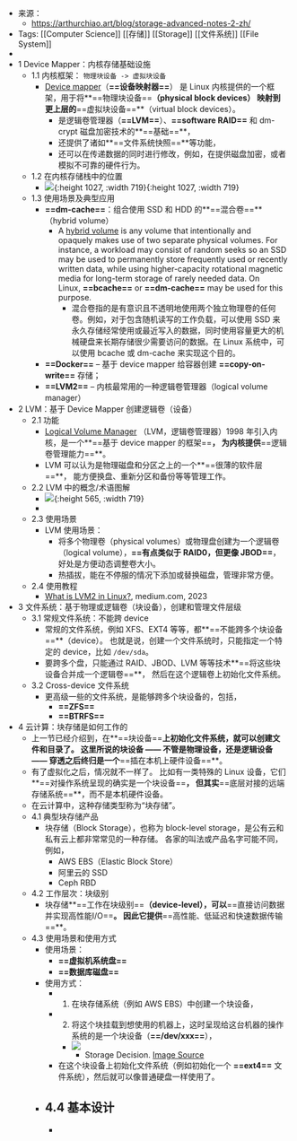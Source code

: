 - 来源：
	- https://arthurchiao.art/blog/storage-advanced-notes-2-zh/
- Tags: [[Computer Science]] [[存储]] [[Storage]] [[文件系统]] [[File System]]
-
- 1 Device Mapper：内核存储基础设施
	- 1.1 内核框架： `物理块设备 -> 虚拟块设备`
		- [Device mapper](https://en.wikipedia.org/wiki/Device_mapper)（**==设备映射器==**） 是 Linux 内核提供的一个框架，用于将**==物理块设备==**（physical block devices） 映射到更上层的**==虚拟块设备==**（virtual block devices）。
			- 是逻辑卷管理器（**==LVM==**）、**==software RAID==** 和 dm-crypt 磁盘加密技术的**==基础==**，
			- 还提供了诸如**==文件系统快照==**等功能，
			- 还可以在传递数据的同时进行修改，例如，在提供磁盘加密，或者模拟不可靠的硬件行为。
	- 1.2 在内核存储栈中的位置
		- ![](https://arthurchiao.art/assets/img/how-hdd-works/Linux-storage-stack-diagram_v6.9.png){:height 1027, :width 719}{:height 1027, :width 719}
	- 1.3 使用场景及典型应用
		- **==dm-cache==**：组合使用 SSD 和 HDD 的**==混合卷==**（hybrid volume）
			- A [hybrid volume](https://en.wikipedia.org/wiki/Logical_volume_management) is any volume that intentionally and opaquely makes use of two separate physical volumes. For instance, a workload may consist of random seeks so an SSD may be used to permanently store frequently used or recently written data, while using higher-capacity rotational magnetic media for long-term storage of rarely needed data. On Linux, **==bcache==** or **==dm-cache==** may be used for this purpose.
				- 混合卷指的是有意识且不透明地使用两个独立物理卷的任何卷。例如，对于包含随机读写的工作负载，可以使用 SSD 来永久存储经常使用或最近写入的数据，同时使用容量更大的机械硬盘来长期存储很少需要访问的数据。在 Linux 系统中，可以使用 bcache 或 dm-cache 来实现这个目的。
		- **==Docker==** – 基于 device mapper 给容器创建 **==copy-on-write==** 存储；
		- **==LVM2==** – 内核最常用的一种逻辑卷管理器（logical volume manager）
- 2 LVM：基于 Device Mapper 创建逻辑卷（设备）
	- 2.1 功能
		- [Logical Volume Manager](https://en.wikipedia.org/wiki/Logical_Volume_Manager_(Linux)) （LVM，逻辑卷管理器）1998 年引入内核，是一个**==基于 device mapper 的框架==**， 为内核提供**==逻辑卷管理能力==**。
		- LVM 可以认为是物理磁盘和分区之上的一个**==很薄的软件层==**， 能方便换盘、重新分区和备份等等管理工作。
	- 2.2 LVM 中的概念/术语图解
		- ![](https://arthurchiao.art/assets/img/storage-advanced-notes/lvm-concepts.png){:height 565, :width 719}
		-
	- 2.3 使用场景
		- LVM 使用场景：
			- 将多个物理卷（physical volumes）或物理盘创建为一个逻辑卷（logical volume），**==有点类似于 RAID0，但更像 JBOD==**，好处是方便动态调整卷大小。
			- 热插拔，能在不停服的情况下添加或替换磁盘，管理非常方便。
	- 2.4 使用教程
		- [What is LVM2 in Linux?](https://medium.com/@The_Anshuman/what-is-lvm2-in-linux-3d28b479e250), medium.com, 2023
- 3 文件系统：基于物理或逻辑卷（块设备），创建和管理文件层级
	- 3.1 常规文件系统：不能跨 device
		- 常规的文件系统，例如 XFS、EXT4 等等，都**==不能跨多个块设备==**（device）。 也就是说，创建一个文件系统时，只能指定一个特定的 device，比如 `/dev/sda`。
		- 要跨多个盘，只能通过 RAID、JBOD、LVM 等等技术**==将这些块设备合并成一个逻辑卷==**， 然后在这个逻辑卷上初始化文件系统。
	- 3.2 Cross-device 文件系统
		- 更高级一些的文件系统，是能够跨多个块设备的，包括，
			- **==ZFS==**
			- **==BTRFS==**
- 4 云计算：块存储是如何工作的
	- 上一节已经介绍到，在**==块设备==**上初始化文件系统，就可以创建文件和目录了。 这里所说的块设备 —— 不管是物理设备，还是逻辑设备 —— 穿透之后终归是一个**==插在本机上硬件设备==**。
	- 有了虚拟化之后，情况就不一样了。 比如有一类特殊的 Linux 设备，它们**==对操作系统呈现的确实是一个块设备==**， 但其实**==底层对接的远端存储系统==**，而不是本机硬件设备。
	- 在云计算中，这种存储类型称为“块存储”。
	- 4.1 典型块存储产品
		- 块存储（Block Storage），也称为 block-level storage，是公有云和私有云上都非常常见的一种存储。 各家的叫法或产品名字可能不同，例如，
			- AWS EBS（Elastic Block Store）
			- 阿里云的 SSD
			- Ceph RBD
	- 4.2 工作层次：块级别
		- 块存储**==工作在块级别==**（device-level），可以**==直接访问数据并实现高性能I/O==**。 因此它提供**==高性能、低延迟和快速数据传输==**。
	- 4.3 使用场景和使用方式
		- 使用场景：
			- **==虚拟机系统盘==**
			- **==数据库磁盘==**
		- 使用方式：
			- 1. 在块存储系统（例如 AWS EBS）中创建一个块设备，
			- 2. 将这个块挂载到想使用的机器上，这时呈现给这台机器的操作系统的是一个块设备（**==/dev/xxx==**），
				- ![](https://arthurchiao.art/assets/img/storage-advanced-notes/storage-decision-matrix.png)
					- Storage Decision. [Image Source](https://aws.amazon.com/compare/the-difference-between-block-file-object-storage/)
			- 在这个块设备上初始化文件系统（例如初始化一个 **==ext4==** 文件系统），然后就可以像普通硬盘一样使用了。
		- 4.4 基本设计
			-
			-
